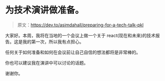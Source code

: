 # 为技术演讲做准备。

> 原文：<https://dev.to/asimdahall/preparing-for-a-tech-talk-pkl>

大家好。本周，我将在当地的一个会议上做一个关于 react(现在和未来)的技术报告。这是我的第一次，所以我有点担心。

任何关于如何准备和如何在会议前让自己自信的想法都将是非常棒的。

你也可以建议我在演讲中可以讨论的话题。

谢谢你。